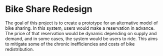 # Bike Share Redesign

The goal of this project is to create a prototype for an alternative model of bike sharing. In this system, users would make a reservation in advance. The price of that reservation would be dynamic depending on supply and demand, and in some cases, the system would be users to ride. This aims to mitigate some of the chronic inefficiencies and costs of bike redistribution.
